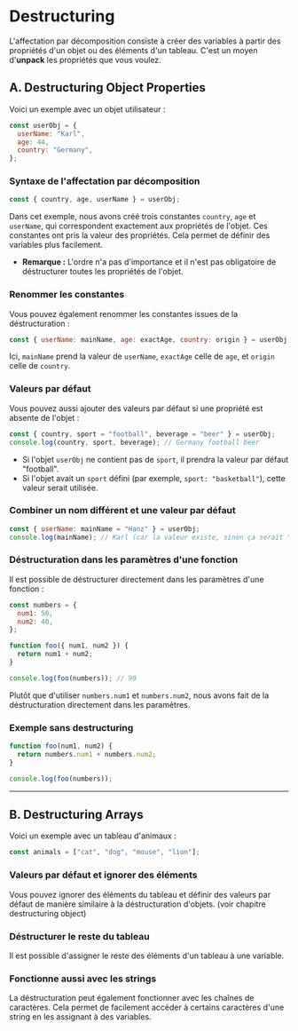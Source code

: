 # Destructuring

L'affectation par décomposition consiste à créer des variables à partir des propriétés d'un objet ou des éléments d'un tableau. C'est un moyen d'**unpack** les propriétés que vous voulez.

## A. Destructuring Object Properties

Voici un exemple avec un objet utilisateur :

```javascript
const userObj = {
  userName: "Karl",
  age: 44,
  country: "Germany",
};
```

### Syntaxe de l'affectation par décomposition

```javascript
const { country, age, userName } = userObj;
```

Dans cet exemple, nous avons créé trois constantes `country`, `age` et `userName`, qui correspondent exactement aux propriétés de l'objet. Ces constantes ont pris la valeur des propriétés. Cela permet de définir des variables plus facilement.

- **Remarque :** L'ordre n'a pas d'importance et il n'est pas obligatoire de déstructurer toutes les propriétés de l'objet.

### Renommer les constantes

Vous pouvez également renommer les constantes issues de la déstructuration :

```javascript
const { userName: mainName, age: exactAge, country: origin } = userObj;
```

Ici, `mainName` prend la valeur de `userName`, `exactAge` celle de `age`, et `origin` celle de `country`.

### Valeurs par défaut

Vous pouvez aussi ajouter des valeurs par défaut si une propriété est absente de l'objet :

```javascript
const { country, sport = "football", beverage = "beer" } = userObj;
console.log(country, sport, beverage); // Germany football beer
```

- Si l'objet `userObj` ne contient pas de `sport`, il prendra la valeur par défaut "football".
- Si l'objet avait un `sport` défini (par exemple, `sport: "basketball"`), cette valeur serait utilisée.

### Combiner un nom différent et une valeur par défaut

```javascript
const { userName: mainName = "Hanz" } = userObj;
console.log(mainName); // Karl (car la valeur existe, sinon ça serait "Hanz")
```

### Déstructuration dans les paramètres d'une fonction

Il est possible de déstructurer directement dans les paramètres d'une fonction :

```javascript
const numbers = {
  num1: 50,
  num2: 40,
};

function foo({ num1, num2 }) {
  return num1 + num2;
}

console.log(foo(numbers)); // 90
```

Plutôt que d'utiliser `numbers.num1` et `numbers.num2`, nous avons fait de la déstructuration directement dans les paramètres.

### Exemple sans destructuring

```javascript
function foo(num1, num2) {
  return numbers.num1 + numbers.num2;
}

console.log(foo(numbers));
```

---

## B. Destructuring Arrays

Voici un exemple avec un tableau d'animaux :

```javascript
const animals = ["cat", "dog", "mouse", "lion"];
```

### Valeurs par défaut et ignorer des éléments

Vous pouvez ignorer des éléments du tableau et définir des valeurs par défaut de manière similaire à la déstructuration d'objets. (voir chapitre destructuring object)

### Déstructurer le reste du tableau

Il est possible d'assigner le reste des éléments d'un tableau à une variable.

### Fonctionne aussi avec les strings

La déstructuration peut également fonctionner avec les chaînes de caractères. Cela permet de facilement accéder à certains caractères d'une string en les assignant à des variables.